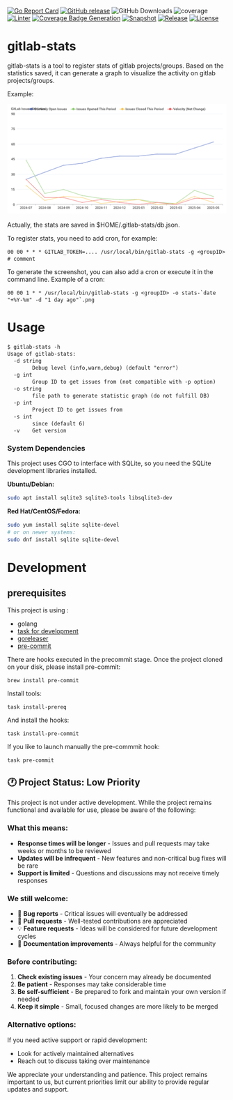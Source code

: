 [![Go Report Card](https://goreportcard.com/badge/github.com/sgaunet/gitlab-stats)](https://goreportcard.com/report/github.com/sgaunet/gitlab-stats)
[![GitHub release](https://img.shields.io/github/release/sgaunet/gitlab-stats.svg)](https://github.com/sgaunet/gitlab-stats/releases/latest)
![GitHub Downloads](https://img.shields.io/github/downloads/sgaunet/gitlab-stats/total)
![coverage](https://raw.githubusercontent.com/wiki/sgaunet/gitlab-stats/coverage-badge.svg)
[![Linter](https://github.com/sgaunet/gitlab-stats/actions/workflows/linter.yml/badge.svg)](https://github.com/sgaunet/gitlab-stats/actions/workflows/linter.yml)
[![Coverage Badge Generation](https://github.com/sgaunet/gitlab-stats/actions/workflows/coverage.yml/badge.svg)](https://github.com/sgaunet/gitlab-stats/actions/workflows/coverage.yml)
[![Snapshot](https://github.com/sgaunet/gitlab-stats/actions/workflows/snapshot.yml/badge.svg)](https://github.com/sgaunet/gitlab-stats/actions/workflows/snapshot.yml)
[![Release](https://github.com/sgaunet/gitlab-stats/actions/workflows/release.yml/badge.svg)](https://github.com/sgaunet/gitlab-stats/actions/workflows/release.yml)
[![License](https://img.shields.io/github/license/sgaunet/gitlab-stats.svg)](LICENSE)

# gitlab-stats

gitlab-stats is a tool to register stats of gitlab projects/groups. Based on the statistics saved, it can generate a graph to visualize the activity on gitlab projects/groups.

Example:

![screenshot](doc/screenshot.png)

Actually, the stats are saved in $HOME/.gitlab-stats/db.json.

To register stats, you need to add cron, for example: 

```
00 00 * * * GITLAB_TOKEN=.... /usr/local/bin/gitlab-stats -g <groupID>   # comment
```

To generate the screenshot, you can also add a cron or execute it in the command line. Example of a cron:

```
00 00 1 * * /usr/local/bin/gitlab-stats -g <groupID> -o stats-`date "+%Y-%m" -d "1 day ago"`.png
```


# Usage

```
$ gitlab-stats -h
Usage of gitlab-stats:
  -d string
        Debug level (info,warn,debug) (default "error")
  -g int
        Group ID to get issues from (not compatible with -p option)
  -o string
        file path to generate statistic graph (do not fulfill DB)
  -p int
        Project ID to get issues from
  -s int
        since (default 6)
  -v    Get version
```

### System Dependencies

This project uses CGO to interface with SQLite, so you need the SQLite development libraries installed.

**Ubuntu/Debian:**
```bash
sudo apt install sqlite3 sqlite3-tools libsqlite3-dev
```

**Red Hat/CentOS/Fedora:**
```bash
sudo yum install sqlite sqlite-devel
# or on newer systems:
sudo dnf install sqlite sqlite-devel
```

# Development

## prerequisites

This project is using :

* golang
* [task for development](https://taskfile.dev/#/)
* [goreleaser](https://goreleaser.com/)
* [pre-commit](https://pre-commit.com/)

There are hooks executed in the precommit stage. Once the project cloned on your disk, please install pre-commit:

```
brew install pre-commit
```

Install tools:

```
task install-prereq
```

And install the hooks:

```
task install-pre-commit
```

If you like to launch manually the pre-commmit hook:

```
task pre-commit
```

## 🕐 Project Status: Low Priority

This project is not under active development. While the project remains functional and available for use, please be aware of the following:

### What this means:
- **Response times will be longer** - Issues and pull requests may take weeks or months to be reviewed
- **Updates will be infrequent** - New features and non-critical bug fixes will be rare
- **Support is limited** - Questions and discussions may not receive timely responses

### We still welcome:
- 🐛 **Bug reports** - Critical issues will eventually be addressed
- 🔧 **Pull requests** - Well-tested contributions are appreciated
- 💡 **Feature requests** - Ideas will be considered for future development cycles
- 📖 **Documentation improvements** - Always helpful for the community

### Before contributing:
1. **Check existing issues** - Your concern may already be documented
2. **Be patient** - Responses may take considerable time
3. **Be self-sufficient** - Be prepared to fork and maintain your own version if needed
4. **Keep it simple** - Small, focused changes are more likely to be merged

### Alternative options:
If you need active support or rapid development:
- Look for actively maintained alternatives
- Reach out to discuss taking over maintenance

We appreciate your understanding and patience. This project remains important to us, but current priorities limit our ability to provide regular updates and support.